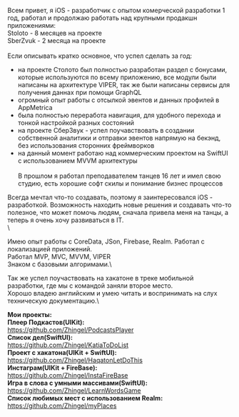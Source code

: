 Всем привет, я iOS - разработчик с опытом комерческой разработки 1 год, работал и продолжаю работать над крупными продакшн приложениями:\
Stoloto - 8 месяцев на проекте\
SberZvuk - 2 месяца на проекте\
\
Если описывать кратко основное, что успел сделать за год:
- на проекте Столото был полностью разработан раздел с бонусами, которые используются по всему приложению, все модули были написаны на архитектуре VIPER, так же были написаны сервисы для получения даннах при помощи GraphQL
- огромный опыт работы с отсылкой эвентов и данных профилей в AppMetrica
- была полностью переработа навигация, для удобного перехода и тонкой настройкой разных состояний
- на проекте СберЗвук - успел поучавствовать в создании собственной аналитики и отправки эвентов напрямую на бекэнд, без использования сторонних фреймворков
- на данный момент работаю над коммерческим проектом на SwiftUI с использованием MVVM архитектуры\
\
В прошлом я работал преподавателем танцев 16 лет и имел свою студию, есть хорошие софт скилы и понимание бизнес процессов

Всегда мечтал что-то создавать, поэтому я заинтересовался iOS - разработкой. Возможность находить новые решения и создавать что-то полезное, что может помочь людям, сначала привела меня на танцы, а теперь я очень хочу развиваться в IT.\
\

Имею опыт работы с CoreData, JSon, Firebase, Realm. Работал с локализацией приложений.\
Работал MVP, MVC, MVVM, VIPER\
Знаком с базовыми алгоримами.\

Так же успел поучаствовать на хакатоне в треке мобильной разработки, где мы с командой заняли второе место.\
Хорошо владею английским и умею читать и воспринимать на слух техническую документацию.\


**Мои проекты:**\
**Плеер Подкастов(UIKit):**\
https://github.com/Zhingel/PodcastsPlayer \
**Список дел(SwiftUI):**\
https://github.com/Zhingel/KatiaToDoList \
**Проект с хакатона(UIKit + SwiftUI):**\
https://github.com/Zhingel/HaqatonLetDoThis \
**Инстаграм(UIKit + FireBase):**\
https://github.com/Zhingel/InstaFireBase \
**Игра в слова с умными массивами(SwiftUI):**\
https://github.com/Zhingel/LearnWordsGame \
**Список любимых мест с использованием Realm:**\
https://github.com/Zhingel/myPlaces 
